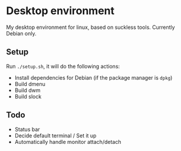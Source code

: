 # Desktop environment

My desktop environment for linux, based on suckless tools. Currently Debian only.

## Setup

Run `./setup.sh`, it will do the following actions:
- Install dependencies for Debian (if the package manager is `dpkg`)
- Build dmenu
- Build dwm
- Build slock

##  Todo

- Status bar
- Decide default terminal / Set it up
- Automatically handle monitor attach/detach
